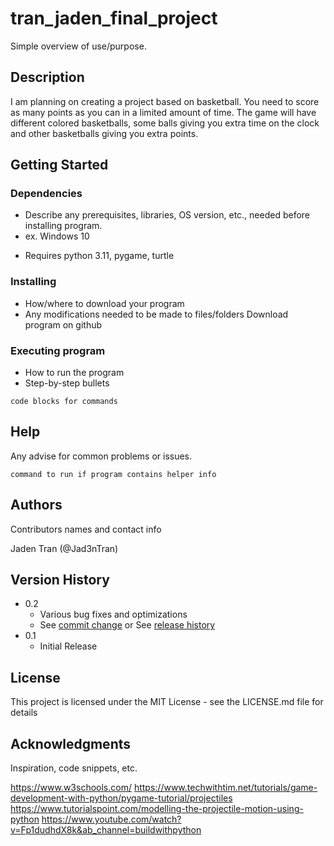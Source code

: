# tran_jaden_final_project

Simple overview of use/purpose.

## Description

I am planning on creating a project based on basketball. You need to score as many points as you can in a limited amount
of time. The game will have different colored basketballs, some balls giving you extra time on the clock and other basketballs giving you extra points.

## Getting Started

### Dependencies

* Describe any prerequisites, libraries, OS version, etc., needed before installing program.
* ex. Windows 10
- Requires python 3.11, pygame, turtle

### Installing

* How/where to download your program
* Any modifications needed to be made to files/folders
Download program on github

### Executing program

* How to run the program
* Step-by-step bullets
```
code blocks for commands
```

## Help

Any advise for common problems or issues.
```
command to run if program contains helper info
```

## Authors

Contributors names and contact info

Jaden Tran (@Jad3nTran)

## Version History

* 0.2
    * Various bug fixes and optimizations
    * See [commit change]() or See [release history]()
* 0.1
    * Initial Release

## License

This project is licensed under the MIT License - see the LICENSE.md file for details

## Acknowledgments

Inspiration, code snippets, etc.

https://www.w3schools.com/
https://www.techwithtim.net/tutorials/game-development-with-python/pygame-tutorial/projectiles
https://www.tutorialspoint.com/modelling-the-projectile-motion-using-python
https://www.youtube.com/watch?v=Fp1dudhdX8k&ab_channel=buildwithpython
